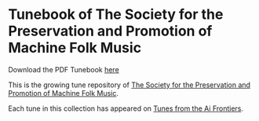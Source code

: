 # Tunebook of The Society for the Preservation and Promotion of Machine Folk Music

Download the PDF Tunebook [here](https://github.com/boblsturm/MFSocietyTunebook/blob/main/MFtunes.pdf) 

This is the growing tune repository of [The Society for the Preservation and Promotion of Machine Folk Music](https://www.facebook.com/groups/TheMFSociety).

Each tune in this collection has appeared on [Tunes from the Ai Frontiers](https://tunesfromtheaifrontiers.wordpress.com/).
